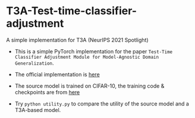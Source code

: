 # T3A-Test-time-classifier-adjustment

A simple implementation for T3A (NeurIPS 2021 Spotlight)

- This is a simple PyTorch implementation for the paper `Test-Time Classifier Adjustment Module for Model-Agnostic Domain Generalization`.

- The official implementation is [here](https://github.com/matsuolab/T3A)

- The source model is trained on CIFAR-10, the training code & checkpoints are from [here](https://github.com/huyvnphan/PyTorch_CIFAR10) 

- Try `python utility.py` to compare the utility of the source model and a T3A-based model.
